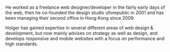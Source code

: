 He worked as a freelance web designer/developer in the fairly early days of the web, then he co-founded the design studio uforepublic in 2001 and has been managing their second office in Hong Kong since 2009.

Holger has gained expertise in several different areas of web design & development, but now mainly advises on strategy as well as design, and develops responsive and mobile websites with a focus on performance and high standards.
